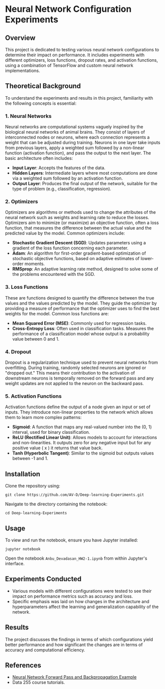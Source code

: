 # Neural Network Configuration Experiments

## Overview
This project is dedicated to testing various neural network configurations to determine their impact on performance. It includes experiments with different optimizers, loss functions, dropout rates, and activation functions, using a combination of TensorFlow and custom neural network implementations.

## Theoretical Background
To understand the experiments and results in this project, familiarity with the following concepts is essential:

### 1. **Neural Networks**
Neural networks are computational systems vaguely inspired by the biological neural networks of animal brains. They consist of layers of interconnected nodes or neurons, where each connection represents a weight that can be adjusted during training. Neurons in one layer take inputs from previous layers, apply a weighted sum followed by a non-linear function (activation function), and pass the output to the next layer. The basic architecture often includes:
- **Input Layer**: Accepts the features of the data.
- **Hidden Layers**: Intermediate layers where most computations are done via a weighted sum followed by an activation function.
- **Output Layer**: Produces the final output of the network, suitable for the type of problem (e.g., classification, regression).

### 2. **Optimizers**
Optimizers are algorithms or methods used to change the attributes of the neural network such as weights and learning rate to reduce the losses. Optimizers aim to minimize (or maximize) an objective function, often a loss function, that measures the difference between the actual value and the predicted value by the model. Common optimizers include:
- **Stochastic Gradient Descent (SGD)**: Updates parameters using a gradient of the loss function concerning each parameter.
- **Adam**: An algorithm for first-order gradient-based optimization of stochastic objective functions, based on adaptive estimates of lower-order moments.
- **RMSprop**: An adaptive learning rate method, designed to solve some of the problems encountered with the SGD.

### 3. **Loss Functions**
These are functions designed to quantify the difference between the true values and the values predicted by the model. They guide the optimizer by providing a measure of performance that the optimizer uses to find the best weights for the model. Common loss functions are:
- **Mean Squared Error (MSE)**: Commonly used for regression tasks.
- **Cross-Entropy Loss**: Often used in classification tasks. Measures the performance of a classification model whose output is a probability value between 0 and 1.

### 4. **Dropout**
Dropout is a regularization technique used to prevent neural networks from overfitting. During training, randomly selected neurons are ignored or "dropped out." This means their contribution to the activation of downstream neurons is temporally removed on the forward pass and any weight updates are not applied to the neuron on the backward pass.

### 5. **Activation Functions**
Activation functions define the output of a node given an input or set of inputs. They introduce non-linear properties to the network which allows them to learn more complex patterns:
- **Sigmoid**: A function that maps any real-valued number into the (0, 1) interval, used for binary classification.
- **ReLU (Rectified Linear Unit)**: Allows models to account for interactions and non-linearities. It outputs zero for any negative input but for any positive value \( x \) it returns that value back.
- **Tanh (Hyperbolic Tangent)**: Similar to the sigmoid but outputs values between -1 and 1.

## Installation

Clone the repository using:
```
git clone https://github.com/AV-D/Deep-learning-Experiments.git
```

Navigate to the directory containing the notebook:
```
cd Deep-learning-Experiments
```

## Usage
To view and run the notebook, ensure you have Jupyter installed:
```
jupyter notebook
```
Open the notebook `Anbu_Devadasan_HW2-1.ipynb` from within Jupyter's interface.

## Experiments Conducted
- Various models with different configurations were tested to see their impact on performance metrics such as accuracy and loss.
- Specific emphasis was laid on how changes in the architecture and hyperparameters affect the learning and generalization capability of the network.

## Results
The project discusses the findings in terms of which configurations yield better performance and how significant the changes are in terms of accuracy and computational efficiency.

## References
- [Neural Network Forward Pass and Backpropagation Example](https://theneuralblog.com/forward-pass-backpropagation-example/)
- Data 255 course tutorials.

